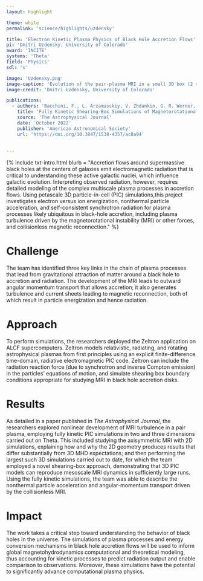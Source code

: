 ```yaml
---
layout: highlight

theme: white
permalink: 'science/highlights/uzdensky'

title: 'Electron Kinetic Plasma Physics of Black Hole Accretion Flows'
pi: 'Dmitri Uzdensky, University of Colorado'
award: 'INCITE'
systems: 'Theta'
field: 'Physics'
sdl: 's'

image: 'Uzdensky.png' 
image-caption: 'Evolution of the pair-plasma MRI in a small 3D box (2 × 2 × 2 λ 3 MRI, where λMRI is the most unstable MRI wavelength), showing the spatial distribution of the radial (Bx) and toroidal (By) magnetic field at subsequent times during the simulation (in terms of P0, the orbital period). '
image-credit: 'Dmitri Uzdensky, University of Colorado'

publications:
  - authors: 'Bacchini, F., L. Arzamasskiy, V. Zhdankin, G. R. Werner, M. C. Begelman, and D. A. Uzdensky'
    title: 'Fully Kinetic Shearing-Box Simulations of Magnetorotational Turbulence in 2D and 3D. I. Pair Plasmas'
    source: 'The Astrophysical Journal'
    date: 'October 2022'
    publisher: 'American Astronomical Society'
    url: 'https://doi.org/10.3847/1538-4357/ac8a94'
    
    
---
```


{% include txt-intro.html 
    blurb = "Accretion flows around supermassive black holes at the centers of galaxies emit electromagnetic radiation that is critical to understanding these active galactic nuclei, which influence galactic evolution. Interpreting observed radiation, however, requires detailed modeling of the complex multiscale plasma processes in accretion flows. Using petascale 3D particle-in-cell (PIC) simulations,this project investigates electron versus ion energization, nonthermal particle acceleration, and self-consistent synchrotron radiation for plasma processes likely ubiquitous in black-hole accretion, including plasma turbulence driven by the magnetorotational instability (MRI) or other forces, and collisionless magnetic reconnection."
%}



# Challenge

The team has identified three key links in the chain of plasma processes that lead from gravitational attraction of matter around a black hole to accretion and radiation. The development of the MRI leads to outward angular momentum transport that allows accretion; it also generates turbulence and current sheets leading to magnetic reconnection, both of which result in particle energization and hence radiation.



# Approach

To perform simulations, the researchers deployed the Zeltron application on ALCF supercomputers. Zeltron models relativistic, radiating, and rotating astrophysical plasmas from first principles using an explicit finite-difference time-domain, radiative electromagnetic PIC code. Zeltron can include the radiation reaction force (due to synchrotron and inverse Compton emission) in the particles’ equations of motion, and simulate shearing box boundary conditions appropriate for studying MRI in black hole accretion disks.



# Results

As detailed in a paper published in _The Astrophysical Journal_, the researchers explored nonlinear development of MRI turbulence in a pair plasma, employing fully kinetic PIC simulations in two and three dimensions carried out on Theta. This included studying the axisymmetric MRI with 2D simulations, explaining how and why the 2D geometry produces results that differ substantially from 3D MHD expectations; and then performing the largest such 3D simulations carried out to date, for which the team employed a novel shearing-box approach, demonstrating that 3D PIC models can reproduce mesoscale MRI dynamics in sufficiently large runs. Using the fully kinetic simulations, the team was able to describe the nonthermal particle acceleration and angular-momentum transport driven by the collisionless MRI.



# Impact

The work takes a critical step toward understanding the behavior of black holes in the universe. The simulations of plasma processes and energy conversion mechanisms in black hole accretion flows will be used to inform global magnetohydrodynamics computational and theoretical modeling, thus accounting for kinetic processes to predict radiation output and enable comparison to observations. Moreover, these simulations have the potential to significantly advance computational plasma physics.
